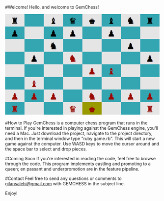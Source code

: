 #Welcome!
Hello, and welcome to GemChess!

![alt tag](./images/gemchess.png)

#How to Play
GemChess is a computer chess program that runs in the terminal.  If you're
interested in playing against the GemChess engine, you'll need a Mac.  Just
download the project, navigate to the project directory, and then in the
terminal window type "ruby game.rb".  This will start a new game against the
computer.  Use WASD keys to move the cursor around and the space bar to select
and drop pieces.

#Coming Soon
If you're interested in reading the code, feel free to browse through the
code.  This program implements castling and promoting to a queen; en passant
and underpromotion are in the feature pipeline.

#Contact
Feel free to send any questions or comments to gilansalehi@gmail.com with
GEMCHESS in the subject line.

Enjoy!

